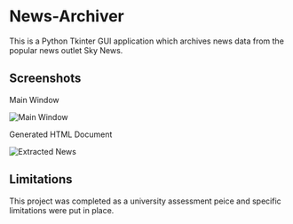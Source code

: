 # News-Archiver

This is a Python Tkinter GUI application which archives news data from the popular news outlet Sky News.

## Screenshots

Main Window

![Main Window](https://i.imgur.com/fXPgur6.png)

Generated HTML Document

![Extracted News](https://i.imgur.com/Ue4RGJn.png)

## Limitations

This project was completed as a university assessment peice and specific limitations were put in place.
